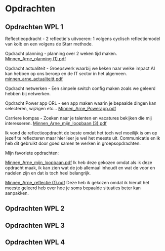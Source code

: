 # Opdrachten

## Opdrachten WPL 1
Reflectieopdracht - 2 reflectie's uitvoeren: 1 volgens cyclisch reflectiemodel van kolb en een volgens de Starr methode.

Opdracht planning - planning over 2 weken tijd maken. [Minnen_Arne_planning (1).pdf](https://github.com/PXL-Digital-SNE-Werkplekleren/portfolio-ArneMinnenPXL/files/13886015/Minnen_Arne_planning.1.pdf)

Opdracht actualiteit - Groepswerk waarbij we keken naar welke impact AI kan hebben op ons beroep en de IT sector in het algemeen. [minnen_arne_actualiteitt.pdf](https://github.com/PXL-Digital-SNE-Werkplekleren/portfolio-ArneMinnenPXL/files/13886081/minnen_arne_actualiteitt.pdf)

Opdracht netwerken - Een simpele switch config maken zoals we geleerd hebben bij netwerken.

Opdracht Power app ORL - een app maken waarin je bepaalde dingen kan selecteren, wijzigen etc...
[Minnen_Arne_Powerapp.pdf](https://github.com/PXL-Digital-SNE-Werkplekleren/portfolio-ArneMinnenPXL/files/13886135/Minnen_Arne_Powerapp.pdf)


Carriere kompas - Zoeken naar je talenten en vacatures bekijken die mij interesseren.
[Minnen_Arne_mijn_loopbaan (3).pdf](https://github.com/PXL-Digital-SNE-Werkplekleren/portfolio-ArneMinnenPXL/files/13886186/Minnen_Arne_mijn_loopbaan.3.pdf)

Ik vond de reflectieopdracht de beste omdat het toch wel moeilijk is om op jezelf te reflecteren maar hier leer je wel het meeste uit.
Communicatie en ik heb dit gebruikt door goed samen te werken in groepsopdrachten.

Mijn favoriete opdrachten:

[Minnen_Arne_mijn_loopbaan.pdf](https://github.com/PXL-Digital-SNE-Werkplekleren/portfolio-ArneMinnenPXL/files/13259331/Minnen_Arne_mijn_loopbaan.pdf)
Ik heb deze gekozen omdat als ik deze opdracht maak, ik kan zien wat de job allemaal inhoudt en wat de voor en nadelen zijn en dat is toch heel belangrijk.

[Minnen_Arne_reflectie (1).pdf](https://github.com/PXL-Digital-SNE-Werkplekleren/portfolio-ArneMinnenPXL/files/13259332/Minnen_Arne_reflectie.1.pdf)
Deze heb ik gekozen omdat ik hieruit het meeste geleerd heb over hoe je soms bepaalde situaties beter kan aanpakken.
## Opdrachten WPL 2

## Opdrachten WPL 3


## Opdrachten WPL 4
